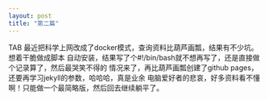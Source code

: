 ```yaml
---
layout: post
title: "第二篇"
---
```

TAB  最近把科学上网改成了docker模式，查询资料比葫芦画瓢，结果有不少坑。想着干脆做成脚本
自动安装，结果写了个#!/bin/bash就不想再写了，还是直接做个记录算了，然后最哭笑不得的
情况来了，再比葫芦画瓢创建了github pages，还要再学习jekyll的参数，哈哈哈，真是业余
电脑爱好者的悲哀，好多资料看不懂啊！只能做一个最简略版，然后回去继续躺平了。


